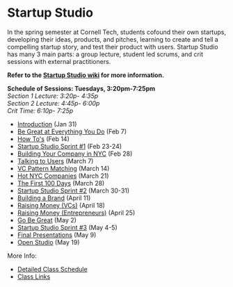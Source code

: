 # Startup Studio
In the spring semester at Cornell Tech, students cofound their own startups, developing their ideas, products, and pitches, learning to create and tell a compelling startup story, and test their product with users. Startup Studio has many 3 main parts: a group lecture, student led scrums, and crit sessions with external practitioners.

**Refer to the [Startup Studio wiki](https://github.com/cornelltech/startup-studio/wiki) for more information.**

**Schedule of Sessions: Tuesdays, 3:20pm-7:25pm**   
*Section 1 Lecture: 3:20p- 4:35p  
Section 2 Lecture: 4:45p- 6:00p  
Crit Time: 6:10p- 7:25p*


* [Introduction](https://github.com/cornelltech/startup-studio/wiki/Startup-Studio-Sessions-&-Syllabus#jan-31-introduction) (Jan 31)
* [Be Great at Everything You Do](https://github.com/cornelltech/startup-studio/wiki/Startup-Studio-Sessions-&-Syllabus#february-7-be-great-at-everything-you-do) (Feb 7)
* [How To's](https://github.com/cornelltech/startup-studio/wiki/Startup-Studio-Sessions-&-Syllabus#february-14-how-tos) (Feb 14)
* [Startup Studio Sprint #1](https://github.com/cornelltech/startup-studio/wiki/Startup-Studio-Sessions-&-Syllabus#february-23-24-studio-sprint-1) (Feb 23-24)
* [Building Your Company in NYC](https://github.com/cornelltech/startup-studio/wiki/Startup-Studio-Sessions-&-Syllabus#february-28-building-your-company-in-nyc) (Feb 28)
* [Talking to Users](https://github.com/cornelltech/startup-studio/wiki/Startup-Studio-Sessions-&-Syllabus#march-7-talking-to-users) (March 7)
* [VC Pattern Matching](https://github.com/cornelltech/startup-studio/wiki/Startup-Studio-Sessions-&-Syllabus#march-14-vc-pattern-matching) (March 14)
* [Hot NYC Companies](https://github.com/cornelltech/startup-studio/wiki/Startup-Studio-Sessions-&-Syllabus#march-21-hot-nyc-companies) (March 21)
* [The First 100 Days](https://github.com/cornelltech/startup-studio/wiki/Startup-Studio-Sessions-&-Syllabus#march-28-the-first-100-days) (March 28)
* [Startup Studio Sprint #2](https://github.com/cornelltech/startup-studio/wiki/Startup-Studio-Sessions-&-Syllabus#march-30-31-studio-sprint-2) (March 30-31)
* [Building a Brand](https://github.com/cornelltech/startup-studio/wiki/Startup-Studio-Sessions-&-Syllabus#april-11-building-a-brand) (April 11)
* [Raising Money (VCs)](https://github.com/cornelltech/startup-studio/wiki/Startup-Studio-Sessions-&-Syllabus#april-18-raising-money-vcs) (April 18)
* [Raising Money (Entrepreneurs)](https://github.com/cornelltech/startup-studio/wiki/Startup-Studio-Sessions-&-Syllabus#april-25-raising-money-entrepreneurs) (April 25)
* [Go Be Great](https://github.com/cornelltech/startup-studio/wiki/Startup-Studio-Sessions-&-Syllabus#may-2-go-be-great) (May 2)
* [Startup Studio Sprint #3](https://github.com/cornelltech/startup-studio/wiki/Startup-Studio-Sessions-&-Syllabus#may-4-5-studio-sprint-3) (May 4-5)
* [Final Presentations](https://github.com/cornelltech/startup-studio/wiki/Startup-Studio-Sessions-&-Syllabus#may-9-final-presentations) (May 9)
* [Open Studio](https://github.com/cornelltech/startup-studio/wiki/Startup-Studio-Sessions-&-Syllabus#may-19-open-studio) (May 19)

More Info:
* [Detailed Class Schedule](https://docs.google.com/spreadsheets/d/1CTuMW7BWjKE5NBGzpjjW9VRus5eNHq1EbSyhIJgQ3Rg/edit#gid=0)
* [Class Links](https://confluence.cornell.edu/pages/viewpage.action?spaceKey=studio&title=Studio+Links+and+Info)
